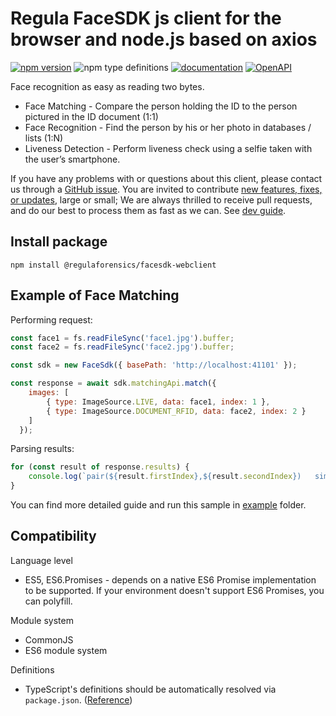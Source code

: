 # Regula FaceSDK js client for the browser and node.js based on axios

[![npm version](https://img.shields.io/npm/v/@regulaforensics/facesdk-webclient?color=yellow&style=flat-square)](https://www.npmjs.com/package/@regulaforensics/facesdk-webclient)
![npm type definitions](https://img.shields.io/npm/types/typescript?style=flat-square&collor=858df6)
[![documentation](https://img.shields.io/badge/docs-en-f6858d?style=flat-square)](https://support.regulaforensics.com/hc/en-us/articles/115000916306-Documentation)
[![OpenAPI](https://img.shields.io/badge/OpenAPI-defs-0a8c42?style=flat-square)](https://github.com/regulaforensics/FaceSDK-web-openapi)


Face recognition as easy as reading two bytes.

 - Face Matching - Compare the person holding the ID to the person pictured in the ID document (1:1)
 - Face Recognition - Find the person by his or her photo in databases / lists (1:N)
 - Liveness Detection - Perform liveness check using a selfie taken with the user’s smartphone.

If you have any problems with or questions about this client, please contact us
through a [GitHub issue](https://github.com/regulaforensics/FaceSDK-web-js-client/issues).
You are invited to contribute [new features, fixes, or updates](https://github.com/regulaforensics/FaceSDK-web-js-client/issues?q=is%3Aissue+is%3Aopen+label%3A%22help+wanted%22), large or small; We are always thrilled to receive pull requests, and do our best to process them as fast as we can. See [dev guide](./dev.md).

## Install package

```
npm install @regulaforensics/facesdk-webclient
```
## Example of Face Matching

Performing request:

```js
const face1 = fs.readFileSync('face1.jpg').buffer;
const face2 = fs.readFileSync('face2.jpg').buffer;

const sdk = new FaceSdk({ basePath: 'http://localhost:41101' });

const response = await sdk.matchingApi.match({
    images: [
        { type: ImageSource.LIVE, data: face1, index: 1 },
        { type: ImageSource.DOCUMENT_RFID, data: face2, index: 2 }
    ]
  });
```

Parsing results:
```js
for (const result of response.results) {
    console.log(`pair(${result.firstIndex},${result.secondIndex})   similarity: ${result.similarity}`)
}
```

You can find more detailed guide and run this sample in [example](https://github.com/regulaforensics/FaceSDK-web-js-client/tree/master/examples/basic) folder.

## Compatibility

Language level
* ES5, ES6.Promises - depends on a native ES6 Promise implementation to be supported. If your environment doesn't support ES6 Promises, you can polyfill.

Module system
* CommonJS
* ES6 module system

Definitions
* TypeScript's definitions should be automatically resolved via `package.json`. ([Reference](https://www.typescriptlang.org/docs/handbook/declaration-files/publishing.html#including-declarations-in-your-npm-package))
